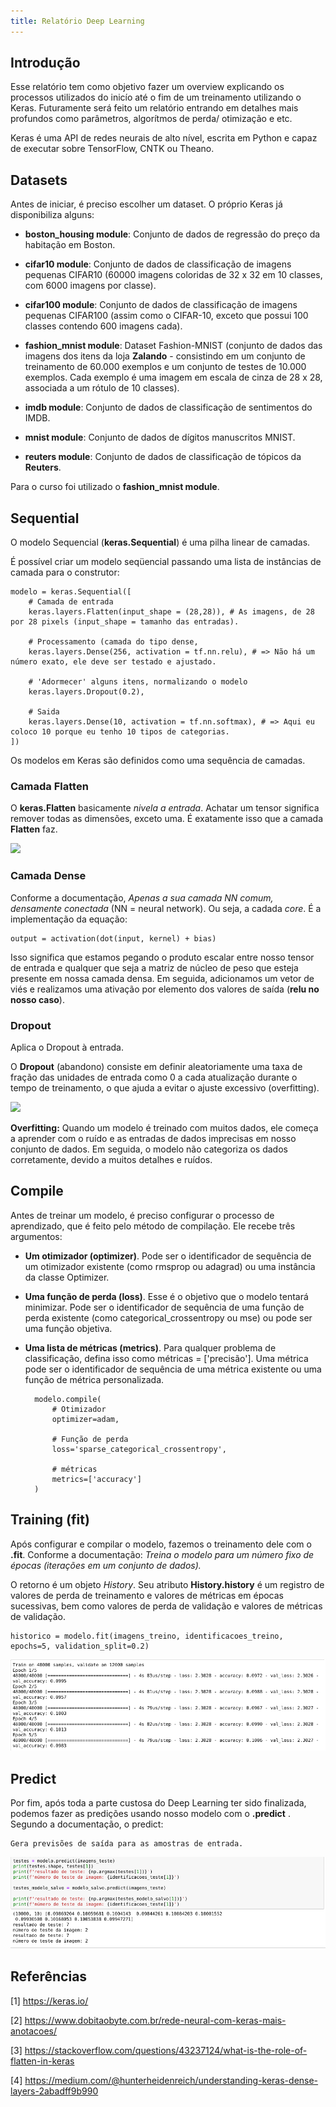 ```yaml
---
title: Relatório Deep Learning
---
```


## Introdução

Esse relatório tem como objetivo fazer um overview explicando os processos utilizados do inicío até o fim de um treinamento utilizando o Keras. Futuramente será feito um relatório entrando em detalhes mais profundos como parâmetros, algorítmos de perda/ otimização e etc.

Keras é uma API de redes neurais de alto nível, escrita em Python e capaz de executar sobre TensorFlow, CNTK ou Theano.

## Datasets

Antes de iniciar, é preciso escolher um dataset. O próprio Keras já disponibiliza alguns:

- __boston_housing module__: Conjunto de dados de regressão do preço da habitação em Boston.

- __cifar10 module__: Conjunto de dados de classificação de imagens pequenas CIFAR10 (60000 imagens coloridas de 32 x 32 em 10 classes, com 6000 imagens por classe).

- __cifar100 module__: Conjunto de dados de classificação de imagens pequenas CIFAR100 (assim como o CIFAR-10, exceto que possui 100 classes contendo 600 imagens cada).

- __fashion_mnist module__: Dataset Fashion-MNIST (conjunto de dados das imagens dos itens da loja __Zalando__ - consistindo em um conjunto de treinamento de 60.000 exemplos e um conjunto de testes de 10.000 exemplos. Cada exemplo é uma imagem em escala de cinza de 28 x 28, associada a um rótulo de 10 classes).

- __imdb module__: Conjunto de dados de classificação de sentimentos do IMDB.

- __mnist module__: Conjunto de dados de dígitos manuscritos MNIST.

- __reuters module__: Conjunto de dados de classificação de tópicos da __Reuters__.

Para o curso foi utilizado o __fashion_mnist module__.

## Sequential 

O modelo Sequencial (__keras.Sequential__) é uma pilha linear de camadas.

É possível criar um modelo seqüencial passando uma lista de instâncias de camada para o construtor:

    modelo = keras.Sequential([
        # Camada de entrada
        keras.layers.Flatten(input_shape = (28,28)), # As imagens, de 28 por 28 pixels (input_shape = tamanho das entradas).
        
        # Processamento (camada do tipo dense,
        keras.layers.Dense(256, activation = tf.nn.relu), # => Não há um número exato, ele deve ser testado e ajustado.

        # 'Adormecer' alguns itens, normalizando o modelo
        keras.layers.Dropout(0.2),
        
        # Saida
        keras.layers.Dense(10, activation = tf.nn.softmax), # => Aqui eu coloco 10 porque eu tenho 10 tipos de categorias.
    ])

Os modelos em Keras são definidos como uma sequência de camadas.

### Camada Flatten

O __keras.Flatten__ basicamente _nivela a entrada_. Achatar um tensor significa remover todas as dimensões, exceto uma. É exatamente isso que a camada __Flatten__ faz.

![](https://i.stack.imgur.com/IBt6j.jpg)

### Camada Dense

Conforme a documentação, _Apenas a sua camada NN comum, densamente conectada_ (NN = neural network). Ou seja, a cadada _core_. É a implementação da equação:

    output = activation(dot(input, kernel) + bias)

Isso significa que estamos pegando o produto escalar entre nosso tensor de entrada e qualquer que seja a matriz de núcleo de peso que esteja presente em nossa camada densa. Em seguida, adicionamos um vetor de viés  e realizamos uma ativação por elemento dos valores de saída (__relu no nosso caso__).


### Dropout

Aplica o Dropout à entrada.

O __Dropout__ (abandono) consiste em definir aleatoriamente uma taxa de fração das unidades de entrada como 0 a cada atualização durante o tempo de treinamento, o que ajuda a evitar o ajuste excessivo (overfitting).

![](https://hackernoon.com/hn-images/1*L392ucqge-zTsOJYieRN7A.png)

__Overfitting:__ Quando um modelo é treinado com muitos dados, ele começa a aprender com o ruído e as entradas de dados imprecisas em nosso conjunto de dados. Em seguida, o modelo não categoriza os dados corretamente, devido a muitos detalhes e ruídos.

## Compile

Antes de treinar um modelo, é preciso configurar o processo de aprendizado, que é feito pelo método de compilação. Ele recebe três argumentos:

- __Um otimizador (optimizer)__. Pode ser o identificador de sequência de um otimizador existente (como rmsprop ou adagrad) ou uma instância da classe Optimizer. 

- __Uma função de perda (loss)__. Esse é o objetivo que o modelo tentará minimizar. Pode ser o identificador de sequência de uma função de perda existente (como categorical_crossentropy ou mse) ou pode ser uma função objetiva. 

- __Uma lista de métricas (metrics)__. Para qualquer problema de classificação, defina isso como métricas = ['precisão']. Uma métrica pode ser o identificador de sequência de uma métrica existente ou uma função de métrica personalizada. 

        modelo.compile(
            # Otimizador
            optimizer=adam, 
            
            # Função de perda
            loss='sparse_categorical_crossentropy',
            
            # métricas
            metrics=['accuracy']
        )

## Training (fit)

Após configurar e compilar o modelo, fazemos o treinamento dele com o __.fit__. Conforme a documentação: _Treina o modelo para um número fixo de épocas (iterações em um conjunto de dados)._

O retorno é um objeto _History_. Seu atributo __History.history__ é um registro de valores de perda de treinamento e valores de métricas em épocas sucessivas, bem como valores de perda de validação e valores de métricas de validação.

    historico = modelo.fit(imagens_treino, identificacoes_treino, epochs=5, validation_split=0.2)

![](../img/fit.png)

## Predict

Por fim, após toda a parte custosa do Deep Learning ter sido finalizada, podemos fazer as predições usando nosso modelo com o __.predict__ . Segundo a documentação, o predict:

    Gera previsões de saída para as amostras de entrada.


![](../img/predict.png)

## Referências

[1] https://keras.io/

[2] https://www.dobitaobyte.com.br/rede-neural-com-keras-mais-anotacoes/

[3] https://stackoverflow.com/questions/43237124/what-is-the-role-of-flatten-in-keras

[4] https://medium.com/@hunterheidenreich/understanding-keras-dense-layers-2abadff9b990